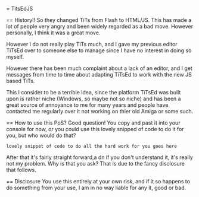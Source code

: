= TitsEdJS

== History!!
So they changed TiTs from Flash to HTML/JS. This has made a lot of people very
angry and been widely regarded as a bad move. However personally, I think it was
a great move.

However I do not really play TiTs much, and I gave my previous editor TiTsEd
over to someone else to manage since I have no interest in doing so myself.

However there has been much complaint about a lack of an editor, and I get
messages from time to time about adapting TiTsEd to work with the new JS based
TiTs.

This I consider to be a terrible idea, since the platform TiTsEd was built
upon is rather niche (Windows, so maybe not so niche) and has been a great
source of annoyance to me for many years and people have contacted me regularly
over it not working on thier old Amiga or some such.

== How to use this PoS?
Good question! You copy and past it into your console for now, or you could use
this lovely snipped of code to do it for you, but who would do that?

`lovely snippet of code to do all the hard work for you goes here`

After that it's fairly straight forward,a dn if you don't understand it, it's
really not my problem. Why is that you ask? That is due to the fancy disclosure
that follows.

== Disclosure
You use this entirely at your own risk, and if it so happens to do something
from your use, I am in no way liable for any it, good or bad.
